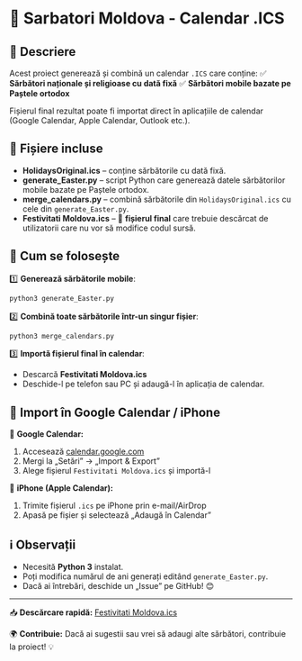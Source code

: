 # 📅 Sarbatori Moldova - Calendar .ICS

## 📝 Descriere

Acest proiect generează și combină un calendar `.ICS` care conține:
✅ **Sărbători naționale și religioase cu dată fixă**
✅ **Sărbători mobile bazate pe Paștele ortodox**

Fișierul final rezultat poate fi importat direct în aplicațiile de calendar (Google Calendar, Apple Calendar, Outlook etc.).

## 📂 Fișiere incluse

- **HolidaysOriginal.ics** – conține sărbătorile cu dată fixă.
- **generate_Easter.py** – script Python care generează datele sărbătorilor mobile bazate pe Paștele ortodox.
- **merge_calendars.py** – combină sărbătorile din `HolidaysOriginal.ics` cu cele din `generate_Easter.py`.
- **Festivitati Moldova.ics** – 📌 **fișierul final** care trebuie descărcat de utilizatorii care nu vor să modifice codul sursă.

## 🚀 Cum se folosește

1️⃣ **Generează sărbătorile mobile**:
```sh
python3 generate_Easter.py
```
2️⃣ **Combină toate sărbătorile într-un singur fișier**:
```sh
python3 merge_calendars.py
```
3️⃣ **Importă fișierul final în calendar**:
   - Descarcă **Festivitati Moldova.ics**
   - Deschide-l pe telefon sau PC și adaugă-l în aplicația de calendar.

## 📌 Import în Google Calendar / iPhone

📱 **Google Calendar:**
1. Accesează [calendar.google.com](https://calendar.google.com)
2. Mergi la „Setări” → „Import & Export”
3. Alege fișierul `Festivitati Moldova.ics` și importă-l

📱 **iPhone (Apple Calendar):**
1. Trimite fișierul `.ics` pe iPhone prin e-mail/AirDrop
2. Apasă pe fișier și selectează „Adaugă în Calendar”

## ℹ️ Observații

- Necesită **Python 3** instalat.
- Poți modifica numărul de ani generați editând `generate_Easter.py`.
- Dacă ai întrebări, deschide un „Issue” pe GitHub! 😊

---
📥 **Descărcare rapidă:** [Festivitati Moldova.ics](https://github.com/storm167/Sarbatori_Moldova/raw/main/Festivitati%20Moldova.ics)

🌍 **Contribuie:** Dacă ai sugestii sau vrei să adaugi alte sărbători, contribuie la proiect! 💡

